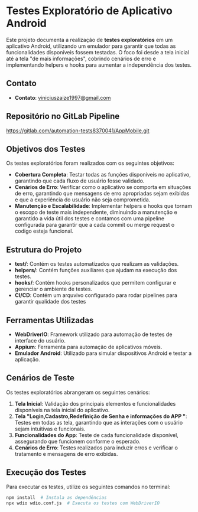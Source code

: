 # Testes Exploratório de Aplicativo Android

Este projeto documenta a realização de **testes exploratórios** em um aplicativo Android, utilizando um emulador para garantir que todas as funcionalidades disponíveis fossem testadas. O foco foi desde a tela inicial até a tela "de mais informações", cobrindo cenários de erro e implementando helpers e hooks para aumentar a independência dos testes.

## Contato

- **Contato**: viniciuszaize1997@gmail.com

## Repositório no GitLab Pipeline
https://gitlab.com/automation-tests8370041/AppMobile.git

## Objetivos dos Testes

Os testes exploratórios foram realizados com os seguintes objetivos:

- **Cobertura Completa**: Testar todas as funções disponíveis no aplicativo, garantindo que cada fluxo de usuário fosse validado.
- **Cenários de Erro**: Verificar como o aplicativo se comporta em situações de erro, garantindo que mensagens de erro apropriadas sejam exibidas e que a experiência do usuário não seja comprometida.
- **Manutenção e Escalabilidade**: Implementar helpers e hooks que tornam o escopo de teste mais independente, diminuindo a manutenção e garantido a vida útil dos testes e contamos com uma pipeline configurada para garantir que a cada commit ou merge request o codigo esteja funcional.

## Estrutura do Projeto

- **test/**: Contém os testes automatizados que realizam as validações.
- **helpers/**: Contém funções auxiliares que ajudam na execução dos testes.
- **hooks/**: Contém hooks personalizados que permitem configurar e gerenciar o ambiente de testes.
- **CI/CD**: Contém um arquvivo configurado para rodar pipelines para garantir qualidade dos testes 

## Ferramentas Utilizadas

- **WebDriverIO**: Framework utilizado para automação de testes de interface do usuário.
- **Appium**: Ferramenta para automação de aplicativos móveis.
- **Emulador Android**: Utilizado para simular dispositivos Android e testar a aplicação.

## Cenários de Teste

Os testes exploratórios abrangeram os seguintes cenários:

1. **Tela Inicial**: Validação dos principais elementos e funcionalidades disponíveis na tela inicial do aplicativo.
2. **Tela "Login,Cadastro,Redefinição de Senha e informações do APP "**: Testes em todas as tela, garantindo que as interações com o usuário sejam intuitivas e funcionais.
3. **Funcionalidades do App**: Teste de cada funcionalidade disponível, assegurando que funcionem conforme o esperado.
4. **Cenários de Erro**: Testes realizados para induzir erros e verificar o tratamento e mensagens de erro exibidas.


## Execução dos Testes

Para executar os testes, utilize os seguintes comandos no terminal:

```bash
npm install  # Instala as dependências
npx wdio wdio.conf.js  # Executa os testes com WebDriverIO
